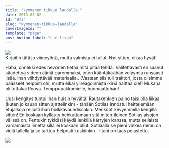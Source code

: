 ```yaml
---
title: "kymmenen tikkua laudalla."
date: 2013-08-02
id: "973"
slug: "kymmenen-tikkua-laudalla"
coverImageId: ""
template: "page"
post_button_label: "Lue lisää"
---
```


[![](/images/sdfsd.jpg)](http://1.bp.blogspot.com/-LUFhYqAwf1Y/Ufqo1bOb8sI/AAAAAAAAGeQ/lleRxgsWNHE/s1600/sdfsd.jpg)  
Kirjoitin tätä jo viimeyönä, mutta valmista ei tullut. Nyt sitten, olkaa hyvät!

Haha, onneksi edes hevonen tietää mitä pitää tehdä. Valitettavasti en saanut säädettyä videon ääniä paremmaksi, joten kääntäkäähän volyymia runsaasti lisää. Ihan viihdyttävää materiaalia.. (Vastaan siis tuli traktori, josta olisimme päässeet helposti ohi, mutta eikai ylireagoinnista ikinä haittaa ole!) Mukana oli tottakai Roosa. Temppupakkomielle, huomaattehan!

Uusi kengitys tuntui ihan huisin hyvältä! Rautakenkien paino taisi olla liikaa (kuten jo kauan sitten ajattelinkin) - tänään Sotilas innostui heittelemään etujalkoja reilusti ihan hölkkävauhdissakin. Menkööt kevyemmillä kengillä sitten! En koskaan kyllästy hehkuttamaan sitä miten iloinen Sotilas aisojen välissä on. Pentukin tykkäsi käydä lenkillä kärryjen kanssa, mutta sellaista varsamaista ilmettä sillä ei koskaan ollut. Sotilaalla se pieni vinkeä riemu on vielä tallella ja se tarttuu helposti kuskiinkin - iltani on taas pelastettu.

[![](/images/ak.jpg)](http://3.bp.blogspot.com/-8veSa1cvPlQ/Uftmf70qb5I/AAAAAAAAGeo/UdNIarYKlKw/s1600/ak.jpg)
